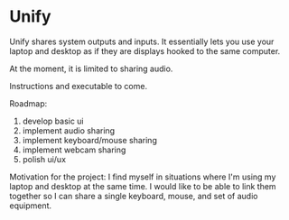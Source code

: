 # Unify
Unify shares system outputs and inputs. It essentially lets you use your laptop and desktop as if they are displays hooked to the same computer.

At the moment, it is limited to sharing audio. 

Instructions and executable to come.

Roadmap:
1. develop basic ui
2. implement audio sharing
3. implement keyboard/mouse sharing
4. implement webcam sharing
5. polish ui/ux

Motivation for the project: I find myself in situations where I'm using my laptop and desktop at the same time. I would like to be able to link them together so I can share a single keyboard, mouse, and set of audio equipment.
